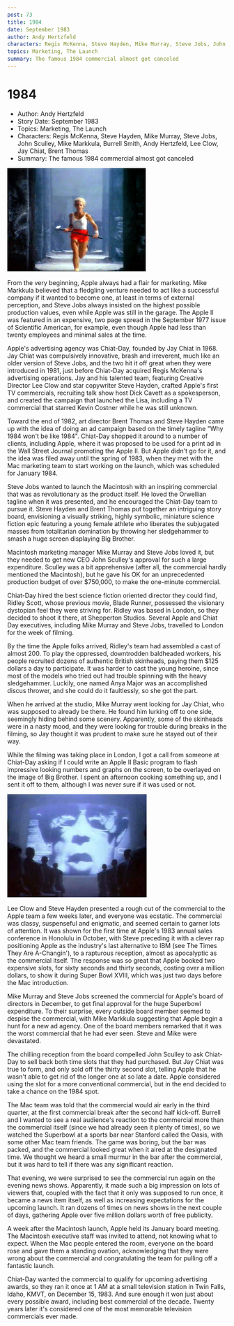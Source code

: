 ```yaml
---
post: 73
title: 1984
date: September 1983
author: Andy Hertzfeld
characters: Regis McKenna, Steve Hayden, Mike Murray, Steve Jobs, John Sculley, Mike Markkula, Burrell Smith, Andy Hertzfeld, Lee Clow, Jay Chiat, Brent Thomas
topics: Marketing, The Launch
summary: The famous 1984 commercial almost got canceled
---
```


# 1984
* Author: Andy Hertzfeld
* Story Date: September 1983
* Topics: Marketing, The Launch
* Characters: Regis McKenna, Steve Hayden, Mike Murray, Steve Jobs, John Sculley, Mike Markkula, Burrell Smith, Andy Hertzfeld, Lee Clow, Jay Chiat, Brent Thomas
* Summary: The famous 1984 commercial almost got canceled

![the girl from the 1984 commercial](images/Macintosh/1984_girl.jpg) 
    
From the very beginning, Apple always had a flair for marketing.  Mike Markkula believed that a fledgling venture needed to act like a successful company if it wanted to become one, at least in terms of external perception, and Steve Jobs always insisted on the highest possible production values, even while Apple was still in the garage.  The Apple II was featured in an expensive, two page spread in the September 1977 issue of Scientific American, for example, even though Apple had less than twenty employees and minimal sales at the time.

Apple's advertising agency was Chiat-Day, founded by Jay Chiat in 1968. Jay Chiat was compulsively innovative, brash and irreverent, much like an older version of Steve Jobs, and the two hit it off great when they were introduced in 1981, just before Chiat-Day acquired Regis McKenna's advertising operations.   Jay and his talented team, featuring Creative Director Lee Clow and star copywriter Steve Hayden, crafted Apple's first TV commercials, recruiting talk show host Dick Cavett as a spokesperson, and created the campaign that launched the Lisa, including a TV commercial that starred Kevin Costner while he was still unknown.

Toward the end of 1982, art director Brent Thomas and Steve Hayden came up with the idea of doing an ad campaign based on the timely tagline "Why 1984 won't be like 1984". Chiat-Day shopped it around to a number of clients, including Apple, where it was proposed to be used for a print ad in the Wall Street Journal promoting the Apple II.  But Apple didn't go for it, and the idea was filed away until the spring of 1983, when they met with the Mac marketing team to start working on the launch, which was scheduled for January 1984.

Steve Jobs wanted to launch the Macintosh with an inspiring commercial that was as revolutionary as the product itself.  He loved the Orwellian tagline when it was presented, and he encouraged the Chiat-Day team to pursue it.  Steve Hayden and Brent Thomas put together an intriguing story board, envisioning a visually striking, highly symbolic, miniature science fiction epic featuring a young female athlete who liberates the subjugated masses from totalitarian domination by throwing her sledgehammer to smash a huge screen displaying Big Brother.

Macintosh marketing manager Mike Murray and Steve Jobs loved it, but they needed to get new CEO John Sculley's approval for such a large expenditure.  Sculley was a bit apprehensive (after all, the commercial hardly mentioned the Macintosh), but he gave his OK for an unprecedented production budget of over $750,000, to make the one-minute commercial.

Chiat-Day hired the best science fiction oriented director they could find, Ridley Scott, whose previous movie, Blade Runner, possessed the visionary dystopian feel they were striving for.  Ridley was based in London, so they decided to shoot it there, at Shepperton Studios.  Several Apple and Chiat Day executives, including Mike Murray and Steve Jobs, travelled to London for the week of filming.

By the time the Apple folks arrived, Ridley's team had assembled a cast of almost 200.  To play the oppressed, downtrodden baldheaded workers, his people recruited dozens of authentic British skinheads, paying them $125 dollars a day to participate.  It was harder to cast the young heroine, since most of the models who tried out had trouble spinning with the heavy sledgehammer.  Luckily, one named Anya Major was an accomplished discus thrower, and she could do it faultlessly, so she got the part.

When he arrived at the studio, Mike Murray went looking for Jay Chiat, who was supposed to already be there.  He found him lurking off to one side, seemingly hiding behind some scenery.  Apparently, some of the skinheads were in a nasty mood, and they were looking for trouble during breaks in the filming, so Jay thought it was prudent to make sure he stayed out of their way.

While the filming was taking place in London, I got a call from someone at Chiat-Day asking if I could write an Apple II Basic program to flash impressive looking numbers and graphs on the screen, to be overlayed on the image of Big Brother.  I spent an afternoon cooking something up, and I sent it off to them, although I was never sure if it was used or not.

![Big Brother on the big screen](images/Macintosh/big_brother.jpg)

Lee Clow and Steve Hayden presented a rough cut of the commercial to the Apple team a few weeks later, and everyone was ecstatic.  The commercial was classy, suspenseful and enigmatic, and seemed certain to garner lots of attention.   It was shown for the first time at Apple's 1983 annual sales conference in Honolulu in October, with Steve preceding it with a clever rap positioning Apple as the industry's last alternative to IBM (see The Times They Are A-Changin'), to a rapturous reception, almost as apocalyptic as the commercial itself.  The response was so great that Apple booked two expensive slots, for sixty seconds and thirty seconds, costing over a million dollars, to show it during Super Bowl XVIII, which was just two days before the Mac introduction.

Mike Murray and Steve Jobs screened the commercial for Apple's board of directors in December, to get final approval for the huge Superbowl expenditure.   To their surprise, every outside board member seemed to despise the commercial, with Mike Markkula suggesting that Apple begin a hunt for a new ad agency.  One of the board members remarked that it was the worst commercial that he had ever seen.  Steve and Mike were devastated.

The chilling reception from the board compelled John Sculley to ask Chiat-Day to sell back both time slots that they had purchased.   But Jay Chiat was true to form, and only sold off the thirty second slot, telling Apple that he wasn't able to get rid of the longer one at so late a date.  Apple considered using the slot for a more conventional commercial, but in the end decided to take a chance on the 1984 spot.

The Mac team was told that the commercial would air early in the third quarter, at the first commercial break after the second half kick-off.  Burrell and I wanted to see a real audience's reaction to the commercial more than the commercial itself (since we had already seen it plenty of times), so we watched the Superbowl at a sports bar near Stanford called the Oasis, with some other Mac team friends.  The game was boring, but the bar was packed, and the commercial looked great when it aired at the designated time.  We thought we heard a small murmur in the bar after the commercial, but it was hard to tell if there was any significant reaction.

That evening, we were surprised to see the commercial run again on the evening news shows.  Apparently, it made such a big impression on lots of viewers that, coupled with the fact that it only was supposed to run once, it became a news item itself, as well as increasing expectations for the upcoming launch.  It ran dozens of times on news shows in the next couple of days, gathering Apple over five million dollars worth of free publicity.

A week after the Macintosh launch, Apple held its January board meeting.  The Macintosh executive staff was invited to attend, not knowing what to expect.  When the Mac people entered the room, everyone on the board rose and gave them a standing ovation, acknowledging that they were wrong about the commercial and congratulating the team for pulling off a fantastic launch.

Chiat-Day wanted the commercial to qualify for upcoming advertising awards, so they ran it once at 1 AM at a small television station in Twin Falls, Idaho, KMVT, on December 15, 1983.  And sure enough it won just about every possible award, including best commercial of the decade.  Twenty years later it's considered one of the most memorable television commercials ever made.